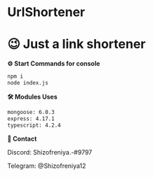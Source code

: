 # UrlShortener

# 😉 Just a link shortener

**⚙️ Start Commands for console**
```sh
npm i
node index.js
```
**🛠️ Modules Uses**
```sh
mongoose: 6.0.3
express: 4.17.1
typescript: 4.2.4
```
**📍 Contact** 

Discord: Shizofreniya.-#9797

Telegram: @Shizofreniya12
